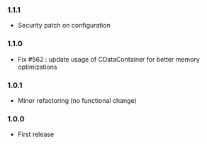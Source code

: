 ### 1.1.1
* Security patch on configuration

### 1.1.0
* Fix #562  : update usage of CDataContainer for better memory optimizations

### 1.0.1
* Minor refactoring (no functional change)

### 1.0.0
* First release
